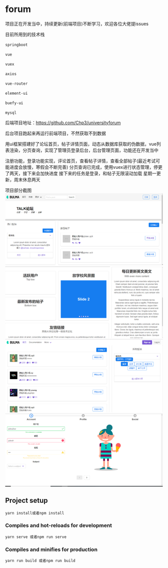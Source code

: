 # forum

项目正在开发当中，持续更新(前端项目)不断学习，欢迎各位大佬提issues

目前所用到的技术栈

`springboot`

`vue`

`vuex`

`axios`

`vue-router`

`element-ui`

`buefy-ui`

`mysql`

后端项目地址：https://github.com/Chp3/universityforum

后台项目跑起来再运行前端项目，不然获取不到数据

用ui框架搭建好了论坛首页，帖子详情页面，动态从数据库获取的伪数据，vue列表渲染，分页查询，实现了管理员登录后台，后台管理页面，功能还在开发当中

注册功能，登录功能实现，评论首页，查看帖子详情，查看全部帖子(最近考试可能进度会放慢，寒假会不断完善)
分页查询已完成，使用vuex进行状态管理，停更了两天，接下来会加快进度
接下来的任务是登录，和帖子无限滚动加载
星期一更新，周末休息两天

项目部分截图
 ![image](src/assets/imgs/1.png)
 ![image](src/assets/imgs/2.png)
 ![image](src/assets/imgs/3.png)
 ![image](src/assets/imgs/4.png)

## Project setup
```
yarn install或者npm install
```

### Compiles and hot-reloads for development
```
yarn serve 或者npm run serve
```

### Compiles and minifies for production
```
yarn run build 或者npm run build
```


